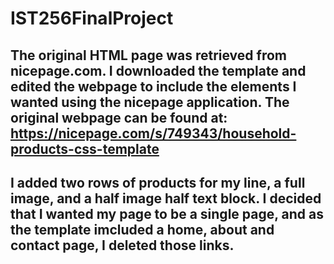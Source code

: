 # IST256FinalProject

## The original HTML page was retrieved from nicepage.com. I downloaded the template and edited the webpage to include the elements I wanted using the nicepage application. The original webpage can be found at: https://nicepage.com/s/749343/household-products-css-template 

## I added two rows of products for my line, a full image, and a half image half text block. I decided that I wanted my page to be a single page, and as the template imcluded a home, about and contact page, I deleted those links. 
